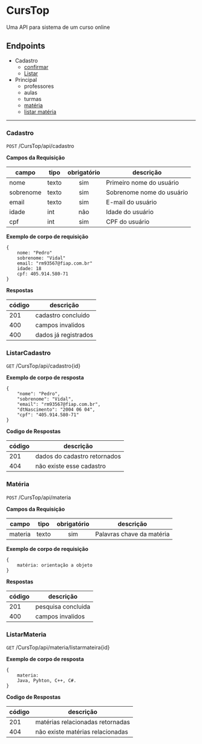# CursTop
Uma API para sistema de um curso online


## Endpoints
- Cadastro
    - [confirmar](#cadastro)
    - [Listar](#listarCadastro)
- Principal
    - professores
    - aulas
    - turmas
    - [matéria](#matéria)
    - [listar matéria](#listarMateria)

---
### Cadastro

`POST` /CursTop/api/cadastro

**Campos da Requisição**

|campo | tipo | obrigatório |descrição |
|------|------|:-------------:|----------|
|nome|texto|sim|Primeiro nome do usuário|
|sobrenome|texto|sim|Sobrenome nome do usuário|
|email|texto|sim|E-mail do usuário|
|idade|int|não|Idade do usuário|
|cpf|int|sim|CPF do usuário|

**Exemplo de corpo de requisição**

```
{
    nome: "Pedro"
    sobrenome: "Vidal"
    email: "rm93567@fiap.com.br"
    idade: 18
    cpf: 405.914.580-71
}
```
**Respostas**

|código | descrição |
|-|-
|201 | cadastro concluido
|400 | campos invalidos
|400 | dados já registrados

### ListarCadastro
`GET` /CursTop/api/cadastro{id}

**Exemplo de corpo de resposta**

```
{
    "nome": "Pedro",
    "sobrenome": "Vidal",
    "email": "rm93567@fiap.com.br",
    "dtNascimento": "2004 06 04",
    "cpf": "405.914.580-71"
}
```

**Codigo de Respostas**

|código | descrição |
|-|-
|201 | dados do cadastro retornados 
|404 | não existe esse cadastro

### Matéria

`POST` /CursTop/api/materia

**Campos da Requisição**

|campo | tipo | obrigatório |descrição |
|------|------|:-------------:|----------|
|materia|texto|sim|Palavras chave da matéria|

**Exemplo de corpo de requisição**

```
{
    matéria: orientação a objeto
}
```
**Respostas**

|código | descrição |
|-|-
|201 | pesquisa concluida
|400 | campos invalidos

### ListarMateria

`GET` /CursTop/api/materia/listarmateira{id}

**Exemplo de corpo de resposta**

```
{
    materia: 
    Java, Pyhton, C++, C#.
}
```

**Codigo de Respostas**

|código | descrição |
|-|-
|201 | matérias relacionadas retornadas 
|404 | não existe matérias relacionadas 






